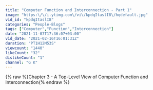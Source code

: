 ```yaml
---
title: "Computer Function and Interconnection - Part 1"
image: "https:\/\/i.ytimg.com\/vi\/kpdqItaslI8\/hqdefault.jpg"
vid_id: "kpdqItaslI8"
categories: "People-Blogs"
tags: ["Computer","Function","Interconnection"]
date: "2021-11-07T17:36:07+03:00"
vid_date: "2021-02-16T16:01:31Z"
duration: "PT1H12M53S"
viewcount: "1440"
likeCount: "32"
dislikeCount: "1"
channel: "G K"
---
```

{% raw %}Chapter 3 - A Top-Level View of Computer Function and Interconnection{% endraw %}
